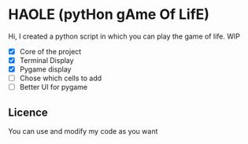 # HAOLE (pytHon gAme Of LifE)
Hi, I created a python script in which you can play the game of life. WIP

 - [x] Core of the project
 - [x] Terminal Display
 - [x] Pygame display
 - [ ] Chose which cells to add  
 - [ ] Better UI for pygame
 
 ## Licence
You can use and modify my code as you want